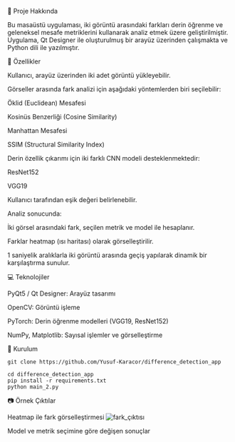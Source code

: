 📌 Proje Hakkında

Bu masaüstü uygulaması, iki görüntü arasındaki farkları derin öğrenme ve geleneksel mesafe metriklerini kullanarak analiz etmek üzere geliştirilmiştir. 
Uygulama, Qt Designer ile oluşturulmuş bir arayüz üzerinden çalışmakta ve Python dili ile yazılmıştır.

🔧 Özellikler
  
Kullanıcı, arayüz üzerinden iki adet görüntü yükleyebilir.

Görseller arasında fark analizi için aşağıdaki yöntemlerden biri seçilebilir:

Öklid (Euclidean) Mesafesi

Kosinüs Benzerliği (Cosine Similarity)

Manhattan Mesafesi

SSIM (Structural Similarity Index)

Derin özellik çıkarımı için iki farklı CNN modeli desteklenmektedir:

ResNet152

VGG19

Kullanıcı tarafından eşik değeri belirlenebilir.
    
Analiz sonucunda:
  
İki görsel arasındaki fark, seçilen metrik ve model ile hesaplanır.

Farklar heatmap (ısı haritası) olarak görselleştirilir.

1 saniyelik aralıklarla iki görüntü arasında geçiş yapılarak dinamik bir karşılaştırma sunulur.

💻 Teknolojiler

PyQt5 / Qt Designer: Arayüz tasarımı

OpenCV: Görüntü işleme

PyTorch: Derin öğrenme modelleri (VGG19, ResNet152)

NumPy, Matplotlib: Sayısal işlemler ve görselleştirme

📂 Kurulum

    git clone https://github.com/Yusuf-Karacor/difference_detection_app
    
    cd difference_detection_app
    pip install -r requirements.txt
    python main_2.py


📷 Örnek Çıktılar

Heatmap ile fark görselleştirmesi
![fark_çıktısı](https://github.com/user-attachments/assets/938d4671-10a1-4861-9b67-f7292bdf3bb2)

Model ve metrik seçimine göre değişen sonuçlar
